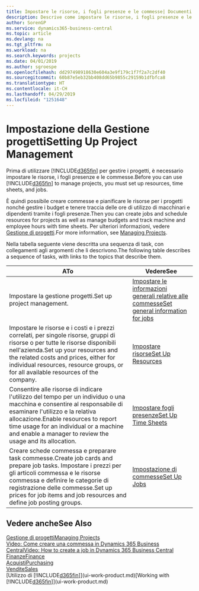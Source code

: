 ```yaml
---
title: Impostare le risorse, i fogli presenze e le commesse| Documenti Microsoft
description: Descrive come impostare le risorse, i fogli presenze e le commesse per gestire progetti.
author: SorenGP
ms.service: dynamics365-business-central
ms.topic: article
ms.devlang: na
ms.tgt_pltfrm: na
ms.workload: na
ms.search.keywords: projects
ms.date: 04/01/2019
ms.author: sgroespe
ms.openlocfilehash: dd297498918630e604a3e9f179c1f7f2a7c2df40
ms.sourcegitcommit: 60b87e5eb32bb408dd65b9855c29159b1dfbfca8
ms.translationtype: HT
ms.contentlocale: it-CH
ms.lasthandoff: 04/29/2019
ms.locfileid: "1251648"
---
```

# <a name="setting-up-project-management"></a><span data-ttu-id="c4340-103">Impostazione della Gestione progetti</span><span class="sxs-lookup"><span data-stu-id="c4340-103">Setting Up Project Management</span></span>
<span data-ttu-id="c4340-104">Prima di utilizzare [!INCLUDE[d365fin](includes/d365fin_md.md)] per gestire i progetti, è necessario impostare le risorse, i fogli presenze e le commesse.</span><span class="sxs-lookup"><span data-stu-id="c4340-104">Before you can use [!INCLUDE[d365fin](includes/d365fin_md.md)] to manage projects, you must set up resources, time sheets, and jobs.</span></span>

<span data-ttu-id="c4340-105">È quindi possibile creare commesse e pianificare le risorse per i progetti nonché gestire i budget e tenere traccia delle ore di utilizzo di macchinari e dipendenti tramite i fogli presenze.</span><span class="sxs-lookup"><span data-stu-id="c4340-105">Then you can create jobs and schedule resources for projects as well as manage budgets and track machine and employee hours with time sheets.</span></span> <span data-ttu-id="c4340-106">Per ulteriori informazioni, vedere [Gestione di progetti](projects-manage-projects.md).</span><span class="sxs-lookup"><span data-stu-id="c4340-106">For more information, see [Managing Projects](projects-manage-projects.md).</span></span>  

<span data-ttu-id="c4340-107">Nella tabella seguente viene descritta una sequenza di task, con collegamenti agli argomenti che li descrivono.</span><span class="sxs-lookup"><span data-stu-id="c4340-107">The following table describes a sequence of tasks, with links to the topics that describe them.</span></span>

| <span data-ttu-id="c4340-108">A</span><span class="sxs-lookup"><span data-stu-id="c4340-108">To</span></span> | <span data-ttu-id="c4340-109">Vedere</span><span class="sxs-lookup"><span data-stu-id="c4340-109">See</span></span> |
| --- | --- |
| <span data-ttu-id="c4340-110">Impostare la gestione progetti.</span><span class="sxs-lookup"><span data-stu-id="c4340-110">Set up project management.</span></span>|[<span data-ttu-id="c4340-111">Impostare le informazioni generali relative alle commesse</span><span class="sxs-lookup"><span data-stu-id="c4340-111">Set general information for jobs</span></span>](projects-how-setup-jobs.md#to-set-general-information-for-jobs)|
| <span data-ttu-id="c4340-112">Impostare le risorse e i costi e i prezzi correlati, per singole risorse, gruppi di risorse o per tutte le risorse disponibili nell'azienda.</span><span class="sxs-lookup"><span data-stu-id="c4340-112">Set up your resources and the related costs and prices, either for individual resources, resource groups, or for all available resources of the company.</span></span> |[<span data-ttu-id="c4340-113">Impostare risorse</span><span class="sxs-lookup"><span data-stu-id="c4340-113">Set Up Resources</span></span>](projects-how-setup-resources.md) |
| <span data-ttu-id="c4340-114">Consentire alle risorse di indicare l'utilizzo del tempo per un individuo o una macchina e consentire al responsabile di esaminare l'utilizzo e la relativa allocazione.</span><span class="sxs-lookup"><span data-stu-id="c4340-114">Enable resources to report time usage for an individual or a machine and enable a manager to review the usage and its allocation.</span></span> |[<span data-ttu-id="c4340-115">Impostare fogli presenze</span><span class="sxs-lookup"><span data-stu-id="c4340-115">Set Up Time Sheets</span></span>](projects-how-setup-time-sheets.md) |
| <span data-ttu-id="c4340-116">Creare schede commessa e preparare task commesse.</span><span class="sxs-lookup"><span data-stu-id="c4340-116">Create job cards and prepare job tasks.</span></span> <span data-ttu-id="c4340-117">Impostare i prezzi per gli articoli commessa e le risorse commessa e definire le categorie di registrazione delle commesse.</span><span class="sxs-lookup"><span data-stu-id="c4340-117">Set up prices for job items and job resources and define job posting groups.</span></span> |[<span data-ttu-id="c4340-118">Impostazione di commesse</span><span class="sxs-lookup"><span data-stu-id="c4340-118">Set Up Jobs</span></span>](projects-how-setup-jobs.md) |

## <a name="see-also"></a><span data-ttu-id="c4340-119">Vedere anche</span><span class="sxs-lookup"><span data-stu-id="c4340-119">See Also</span></span>

[<span data-ttu-id="c4340-120">Gestione di progetti</span><span class="sxs-lookup"><span data-stu-id="c4340-120">Managing Projects</span></span>](projects-manage-projects.md)  
[<span data-ttu-id="c4340-121">Video: Come creare una commessa in Dynamics 365 Business Central</span><span class="sxs-lookup"><span data-stu-id="c4340-121">Video: How to create a job in Dynamics 365 Business Central</span></span>](https://www.youtube.com/watch?v=VqaPWr7BWmw)  
[<span data-ttu-id="c4340-122">Finanze</span><span class="sxs-lookup"><span data-stu-id="c4340-122">Finance</span></span>](finance.md)  
[<span data-ttu-id="c4340-123">Acquisti</span><span class="sxs-lookup"><span data-stu-id="c4340-123">Purchasing</span></span>](purchasing-manage-purchasing.md)  
[<span data-ttu-id="c4340-124">Vendite</span><span class="sxs-lookup"><span data-stu-id="c4340-124">Sales</span></span>](sales-manage-sales.md)  
<span data-ttu-id="c4340-125">[Utilizzo di [!INCLUDE[d365fin](includes/d365fin_md.md)]](ui-work-product.md)</span><span class="sxs-lookup"><span data-stu-id="c4340-125">[Working with [!INCLUDE[d365fin](includes/d365fin_md.md)]](ui-work-product.md)</span></span>  
